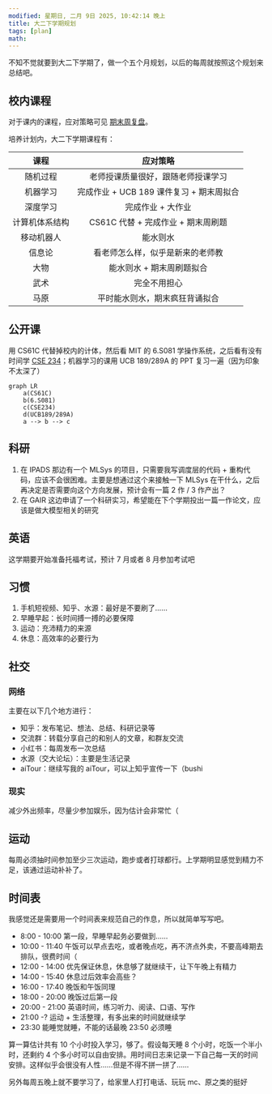```yaml
---
modified: 星期日, 二月 9日 2025, 10:42:14 晚上
title: 大二下学期规划
tags: [plan]
math:
---
```

不知不觉就要到大二下学期了，做一个五个月规划，以后的每周就按照这个规划来总结吧。

## 校内课程

对于课内的课程，应对策略可见 [期末周复盘](../../blogs/posts/final-week-review.md)。

培养计划内，大二下学期课程有：

|   课程    |            应对策略             |
|:-----: |:-------------------------: |
|  随机过程   |      老师授课质量很好，跟随老师授课学习      |
|  机器学习   | 完成作业 + UCB 189 课件复习 + 期末周拟合 |
|  深度学习   |         完成作业 + 大作业          |
| 计算机体系结构 |   CS61C 代替 + 完成作业 + 期末周刷题   |
|  移动机器人  |            能水则水             |
|   信息论   |      看老师怎么样，似乎是新来的老师教       |
|   大物    |       能水则水 + 期末周刷题拟合        |
|   武术    |           完全不用担心            |
| 马原<br>  |       平时能水则水，期末疯狂背诵拟合       |

## 公开课

用 CS61C 代替掉校内的计体，然后看 MIT 的 6.S081 学操作系统，之后看有没有时间学 [CSE 234](https://hao-ai-lab.github.io/cse234-w25/index.html)；机器学习的课用 UCB 189/289A 的 PPT 复习一遍（因为印象不太深了）

```mermaid
graph LR
    a(CS61C)
    b(6.S081)
    c(CSE234)
    d(UCB189/289A)
    a --> b --> c
```

## 科研

1. 在 IPADS 那边有一个 MLSys 的项目，只需要我写调度层的代码 + 重构代码，应该不会很困难。主要是想通过这个来接触一下 MLSys 在干什么，之后再决定是否需要向这个方向发展，预计会有一篇 2 作 / 3 作产出？
2. 在 GAIR 这边申请了一个科研实习，希望能在下个学期投出一篇一作论文，应该是做大模型相关的研究

## 英语

这学期要开始准备托福考试，预计 7 月或者 8 月参加考试吧

## 习惯

1. 手机短视频、知乎、水源：最好是不要刷了……
2. 早睡早起：长时间搏一搏的必要保障
3. 运动：充沛精力的来源
4. 休息：高效率的必要行为

## 社交

### 网络

主要在以下几个地方进行：

- 知乎：发布笔记、想法、总结、科研记录等
- 交流群：转载分享自己的和别人的文章，和群友交流
- 小红书：每周发布一次总结
- 水源（交大论坛）：主要是生活记录
- aiTour：继续写我的 aiTour，可以上知乎宣传一下（bushi

### 现实

减少外出频率，尽量少参加娱乐，因为估计会非常忙（

## 运动

每周必须抽时间参加至少三次运动，跑步或者打球都行。上学期明显感觉到精力不足，该通过运动补补了。

## 时间表

我感觉还是需要用一个时间表来规范自己的作息，所以就简单写写吧。

- 8:00 - 10:00 第一段，早睡早起务必要做到……
- 10:00 - 11:40 午饭可以早点去吃，或者晚点吃，再不济点外卖，不要高峰期去排队，很费时间（
- 12:00 - 14:00 优先保证休息，休息够了就继续干，让下午晚上有精力
- 14:00 - 15:40 休息过后效率会高些？
- 16:00 - 17:40 晚饭和午饭同理
- 18:00 - 20:00 晚饭过后第一段
- 20:00 - 21:00 英语时间，练习听力、阅读、口语、写作
- 21:00 -? 运动 + 生活整理，有多出来的时间就继续学
- 23:30 能睡觉就睡，不能的话最晚 23:50 必须睡

算一算估计共有 10 个小时投入学习，够了。假设每天睡 8 个小时，吃饭一个半小时，还剩约 4 个多小时可以自由安排。用时间日志来记录一下自己每一天的时间安排。这样似乎会很没有人性……但是不得不拼一拼了……

另外每周五晚上就不要学习了，给家里人打打电话、玩玩 mc、原之类的挺好

